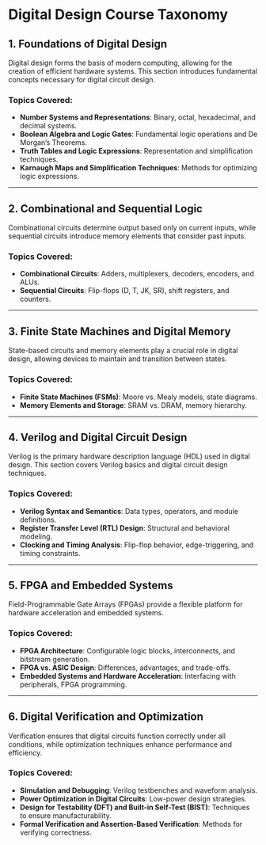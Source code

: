 # Digital Design Course Taxonomy 

## 1. Foundations of Digital Design
Digital design forms the basis of modern computing, allowing for the creation of efficient hardware systems. This section introduces fundamental concepts necessary for digital circuit design.

### Topics Covered:
- **Number Systems and Representations**: Binary, octal, hexadecimal, and decimal systems.
- **Boolean Algebra and Logic Gates**: Fundamental logic operations and De Morgan’s Theorems.
- **Truth Tables and Logic Expressions**: Representation and simplification techniques.
- **Karnaugh Maps and Simplification Techniques**: Methods for optimizing logic expressions.

---

## 2. Combinational and Sequential Logic
Combinational circuits determine output based only on current inputs, while sequential circuits introduce memory elements that consider past inputs.

### Topics Covered:
- **Combinational Circuits**: Adders, multiplexers, decoders, encoders, and ALUs.
- **Sequential Circuits**: Flip-flops (D, T, JK, SR), shift registers, and counters.

---

## 3. Finite State Machines and Digital Memory
State-based circuits and memory elements play a crucial role in digital design, allowing devices to maintain and transition between states.

### Topics Covered:
- **Finite State Machines (FSMs)**: Moore vs. Mealy models, state diagrams.
- **Memory Elements and Storage**: SRAM vs. DRAM, memory hierarchy.

---

## 4. Verilog and Digital Circuit Design
Verilog is the primary hardware description language (HDL) used in digital design. This section covers Verilog basics and digital circuit design techniques.

### Topics Covered:
- **Verilog Syntax and Semantics**: Data types, operators, and module definitions.
- **Register Transfer Level (RTL) Design**: Structural and behavioral modeling.
- **Clocking and Timing Analysis**: Flip-flop behavior, edge-triggering, and timing constraints.

---

## 5. FPGA and Embedded Systems
Field-Programmable Gate Arrays (FPGAs) provide a flexible platform for hardware acceleration and embedded systems.

### Topics Covered:
- **FPGA Architecture**: Configurable logic blocks, interconnects, and bitstream generation.
- **FPGA vs. ASIC Design**: Differences, advantages, and trade-offs.
- **Embedded Systems and Hardware Acceleration**: Interfacing with peripherals, FPGA programming.

---

## 6. Digital Verification and Optimization
Verification ensures that digital circuits function correctly under all conditions, while optimization techniques enhance performance and efficiency.

### Topics Covered:
- **Simulation and Debugging**: Verilog testbenches and waveform analysis.
- **Power Optimization in Digital Circuits**: Low-power design strategies.
- **Design for Testability (DFT) and Built-in Self-Test (BIST)**: Techniques to ensure manufacturability.
- **Formal Verification and Assertion-Based Verification**: Methods for verifying correctness.

